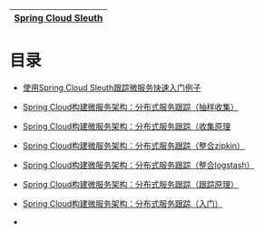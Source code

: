 
[Spring Cloud Sleuth](https://weread.qq.com/web/reader/c9932ea07163ff6ac993e0dk7cb321502467cbbc409e62d)|
---|

# 目录

* [使用Spring Cloud Sleuth跟踪微服务快速入门例子](https://mrbird.cc/Spring-Cloud-sleuth.html)



* [Spring Cloud构建微服务架构：分布式服务跟踪（抽样收集）](http://blog.didispace.com/spring-cloud-starter-dalston-8-6/)
* [Spring Cloud构建微服务架构：分布式服务跟踪（收集原理](http://blog.didispace.com/spring-cloud-starter-dalston-8-5/)
* [Spring Cloud构建微服务架构：分布式服务跟踪（整合zipkin）](http://blog.didispace.com/spring-cloud-starter-dalston-8-4/)
* [Spring Cloud构建微服务架构：分布式服务跟踪（整合logstash）](http://blog.didispace.com/spring-cloud-starter-dalston-8-3/)
* [Spring Cloud构建微服务架构：分布式服务跟踪（跟踪原理）](http://blog.didispace.com/spring-cloud-starter-dalston-8-2/)
* [Spring Cloud构建微服务架构：分布式服务跟踪（入门）](http://blog.didispace.com/spring-cloud-starter-dalston-8-1/)
* []()
